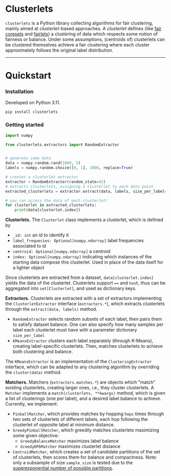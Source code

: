 # Clusterlets

`clusterlets` is a Python library collecting algorithms for fair clustering, mainly aimed at *clusterlet*-based
approaches. A *clusterlet* defines (like [fair coresets](http://arxiv.org/abs/1812.10854) and [fairlets](https://proceedings.neurips.cc/paper/2017/hash/978fce5bcc4eccc88ad48ce3914124a2-Abstract.html))
a clustering of data which respects some notion of fairness or balance.
Under some assumptions, (centroids of)
clusterlets can be clustered themselves achieve a fair clustering where each cluster approximately follows the original
label distribution.

---

# Quickstart

### Installation
Developed on Python 3.11.
```shell
pip install clusterlets
```

### Getting started

```python
import numpy

from clusterlets.extractors import RandomExtractor


# generate some data
data = numpy.random.rand(1000, 5)
labels = numpy.random.choice([0, 1], 1000, replace=True)

# creates a clusterlet extractor
extractor = RandomExtractor(random_state=42)
# extracts clusterlets, assigning a clusterlet to each data point
extracted_clusterlets = extractor.extract(data, labels, size_per_label="auto")

# you can access the data of each clusterlet!
for clusterlet in extracted_clusterlets:
    print(data[clusterlet.index])
```

**Clusterlets.** The `Clusterlet` class implements a clusterlet, which is defined by
- `_id: int` an id to identify it
- `label_frequecies: Optional[numpy.ndarray]` label frequencies associated to id
- `centroid: Optional[numpy.ndarray]` a centroid
- `index: Optional[numpy.ndarray]` indicating which instances of the starting data compose this clusterlet. Used in place of the data itself for a lighter object 

Since clusterlets are extracted from a dataset, `data[clusterlet.index]` yields the data of the clusterlet.
Clusterlets support `==` and `hash`, thus can be aggregated into `set[Clusterlet]`, and used as dictionary keys.


**Extractors.** Clusterlets are extracted with a set of extractors implementing the `ClusterletExtractor` interface
(`extractors.*`),
which extracts clusterlets through the `extract(data, labels)` method.
- `RandomExtractor` selects random subsets of each label, then pairs them to satisfy dataset balance. One can also specify how many samples per label each clusterlet must have with a parameter dictionary `size_per_label`
- `KMeansExtractor` clusters each label separately (through K-Means), creating label-specific clusterlets. Then, matches clusterlets to achieve both clustering and balance.

The `KMeansExtractor` is an implementation of the `ClusteringExtractor` interface, which can be adapted to any
clustering algorithm by overriding the `cluster(data)` method.

**Matchers.** Matchers (`extractors.matches.*`) are objects which "match" existing clusterlets, creating larger ones,
i.e., they cluster clusterlets.
A `Matcher` implements a `match(clusterlets, **kwargs)` method, which is given a list of clusterings (one per
label), and a desired label balance to achieve.
Currently, we implement:
- `PinballMatcher`, which provides matches by hopping `hops` times through two sets of clusterlets of different labels, each hop following the clusterlet of opposite label at minimum distance.
- `GreedyPinballMatcher`, which greedily matches clusterlets maximizing some given objective:
  - `GreedyBalanceMatcher` maximizes label balance
  - `GreedyDPbMatcher` maximizes clusterlet distance
- `CentroidMatcher`, which creates a set of candidate partitions of the set of clusterlets, then scores them for balance and compactness. Note: only a subsample of size `sample_size` is tested due to the [superexponential number of possible partitions](https://en.wikipedia.org/wiki/Bell_number).